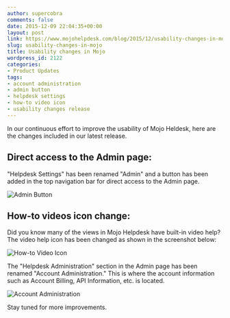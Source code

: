```yaml
---
author: supercobra
comments: false
date: 2015-12-09 22:04:35+00:00
layout: post
link: https://www.mojohelpdesk.com/blog/2015/12/usability-changes-in-mojo/
slug: usability-changes-in-mojo
title: Usability changes in Mojo
wordpress_id: 2122
categories:
- Product Updates
tags:
- account administration
- admin button
- helpdesk settings
- how-to video icon
- usability changes release
---
```


In our continuous effort to improve the usability of Mojo Heldesk, here are the changes included in our latest release.








## Direct access to the Admin page:







"Helpdesk Settings" has been renamed "Admin" and a button has been added in the top navigation bar for direct access to ​the Admin page.








![Admin Button](http://www.mojohelpdesk.com/blog/wordpress/wp-content/uploads/2015/12/Screen-Shot-2015-12-09-at-3.36.41-PM.png)







## How-to videos icon change:




Did you know many of the views in Mojo Helpdesk have built-in video help? The video help icon has been changed as shown in the screenshot below:


  



![How-to Video Icon](http://www.mojohelpdesk.com/blog/wordpress/wp-content/uploads/2015/12/Screen-Shot-2015-12-09-at-3.37.18-PM.png)








​The "Helpdesk Administration" section in the Admin page has been renamed "Account Administration." This is where the account information such as Account Billing, API Information, etc. is located.





![Account Administration](http://www.mojohelpdesk.com/blog/wordpress/wp-content/uploads/2015/12/Screen-Shot-2015-12-09-at-3.38.30-PM.png)








Stay tuned for more improvements.
